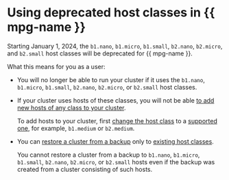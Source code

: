 # Using deprecated host classes in {{ mpg-name }}

Starting January 1, 2024, the `b1.nano`, `b1.micro`, `b1.small`, `b2.nano`, `b2.micro`, and `b2.small` host classes will be deprecated for {{ mpg-name }}.

What this means for you as a user:

- You will no longer be able to run your cluster if it uses the `b1.nano`, `b1.micro`, `b1.small`, `b2.nano`, `b2.micro`, or `b2.small` host classes.

- If your cluster uses hosts of these classes, you will not be able [to add new hosts of any class to your cluster](../operations/hosts.md).

   To add hosts to your cluster, first [change the host class](../operations/update.md#change-resource-preset) to a [supported one](instance-types.md), for example, `b1.medium` or `b2.medium`.

- You can [restore a cluster from a backup](../operations/cluster-backups.md) only to [existing host classes](instance-types.md).

   You cannot restore a cluster from a backup to `b1.nano`, `b1.micro`, `b1.small`, `b2.nano`, `b2.micro`, or `b2.small` hosts even if the backup was created from a cluster consisting of such hosts.

